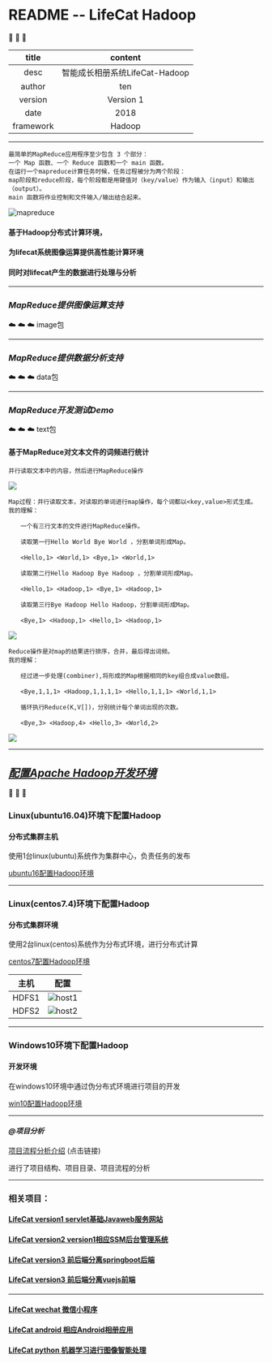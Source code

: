 README -- LifeCat Hadoop
===============================
:elephant: :elephant: :elephant: 

|title|content|
|:---:|:---:
|desc|智能成长相册系统LifeCat-Hadoop
|author|ten
|version|Version 1
|date|2018
|framework|Hadoop
******************************************************************************

```
最简单的MapReduce应用程序至少包含 3 个部分：
一个 Map 函数、一个 Reduce 函数和一个 main 函数。
在运行一个mapreduce计算任务时候，任务过程被分为两个阶段：
map阶段和reduce阶段，每个阶段都是用键值对（key/value）作为输入（input）和输出（output）。
main 函数将作业控制和文件输入/输出结合起来。
```
![mapreduce](Image/mapreduce1.gif)

#### 基于Hadoop分布式计算环境，
#### 为lifecat系统图像运算提供高性能计算环境
#### 同时对lifecat产生的数据进行处理与分析

-------------------------------
### _MapReduce提供图像运算支持_
:cloud: :cloud: :cloud: image包

-------------------------------
### _MapReduce提供数据分析支持_
:cloud: :cloud: :cloud: data包

-------------------------------
### _MapReduce开发测试Demo_
:cloud: :cloud: :cloud: text包
#### 基于MapReduce对文本文件的词频进行统计
```
并行读取文本中的内容，然后进行MapReduce操作
```
![](Image/wordcount1.gif)
```
Map过程：并行读取文本，对读取的单词进行map操作，每个词都以<key,value>形式生成。
我的理解：

　　一个有三行文本的文件进行MapReduce操作。

　　读取第一行Hello World Bye World ，分割单词形成Map。

　　<Hello,1> <World,1> <Bye,1> <World,1>

　　读取第二行Hello Hadoop Bye Hadoop ，分割单词形成Map。

　　<Hello,1> <Hadoop,1> <Bye,1> <Hadoop,1>

　　读取第三行Bye Hadoop Hello Hadoop，分割单词形成Map。

　　<Bye,1> <Hadoop,1> <Hello,1> <Hadoop,1>
```
![](Image/wordcount2.gif)
```
Reduce操作是对map的结果进行排序，合并，最后得出词频。
我的理解：

　　经过进一步处理(combiner),将形成的Map根据相同的key组合成value数组。

　　<Bye,1,1,1> <Hadoop,1,1,1,1> <Hello,1,1,1> <World,1,1>

　　循环执行Reduce(K,V[])，分别统计每个单词出现的次数。

　　<Bye,3> <Hadoop,4> <Hello,3> <World,2>
```
![](Image/wordcount3.gif)

-------------------------------
## _[配置Apache Hadoop开发环境](Read/Configuration.md)_
:elephant: :elephant: :elephant: 

### Linux(ubuntu16.04)环境下配置Hadoop
#### 分布式集群主机
使用1台linux(ubuntu)系统作为集群中心，负责任务的发布

[ubuntu16配置Hadoop环境](https://blog.csdn.net/wsh596823919/article/details/80771230)

-----------------------------------
### Linux(centos7.4)环境下配置Hadoop
#### 分布式集群环境
使用2台linux(centos)系统作为分布式环境，进行分布式计算

[centos7配置Hadoop环境](https://blog.csdn.net/wsh596823919/article/details/80776007)

|主机|配置|
|---|---
|HDFS1|![host1](../Image/host1.png)
|HDFS2|![host2](../Image/host2.png)

-----------------------------------
### Windows10环境下配置Hadoop
#### 开发环境
在windows10环境中通过伪分布式环境进行项目的开发

[win10配置Hadoop环境](https://blog.csdn.net/wsh596823919/article/details/80774805)

-----------------------------------
  #### _@项目分析_
  
  [项目流程分析介绍](https://zhuanlan.zhihu.com/p/41211018) (点击链接)  
  
  进行了项目结构、项目目录、项目流程的分析

******************************************************************************
### 相关项目：
 #### [LifeCat version1 servlet基础Javaweb服务网站](https://github.com/kevinten10/lifecatweb)
 #### [LifeCat version2 version1相应SSM后台管理系统](https://github.com/kevinten10/SSM-lifecat)
 #### [LifeCat version3 前后端分离springboot后端](https://github.com/kevinten10/springboot-lifecat)
 #### [LifeCat version3 前后端分离vuejs前端](https://github.com/kevinten10/Web-lifecat)
 *****************************************************************************
  #### [LifeCat wechat 微信小程序](https://github.com/kevinten10/WeChat-lifecat)
  #### [LifeCat android 相应Android相册应用](https://github.com/kevinten10/Android-lifecat)
  #### [LifeCat python 机器学习进行图像智能处理](https://github.com/kevinten10/Python-lifecat)


